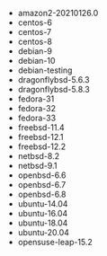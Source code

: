- amazon2-20210126.0
- centos-6
- centos-7
- centos-8
- debian-9
- debian-10
- debian-testing
- dragonflybsd-5.6.3
- dragonflybsd-5.8.3
- fedora-31
- fedora-32
- fedora-33
- freebsd-11.4
- freebsd-12.1
- freebsd-12.2
- netbsd-8.2
- netbsd-9.1
- openbsd-6.6
- openbsd-6.7
- openbsd-6.8
- ubuntu-14.04
- ubuntu-16.04
- ubuntu-18.04
- ubuntu-20.04
- opensuse-leap-15.2
